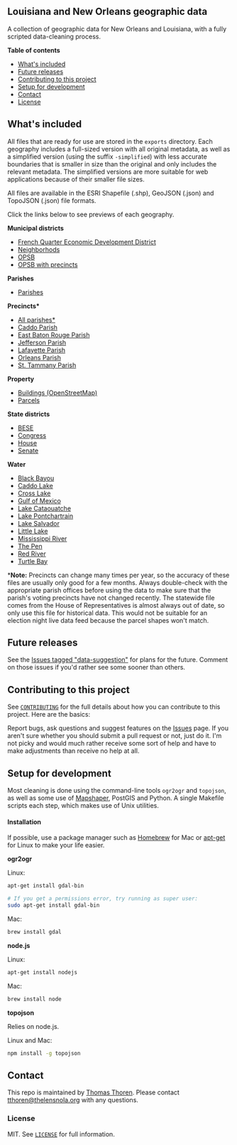 ## Louisiana and New Orleans geographic data

A collection of geographic data for New Orleans and Louisiana, with a fully scripted data-cleaning process.

__Table of contents__

* [What's included](#whats-included)
* [Future releases](#future-releases)
* [Contributing to this project](#contributing-to-this-project)
* [Setup for development](#setup-for-development)
* [Contact](#contact)
* [License](#license)

## What's included

All files that are ready for use are stored in the `exports` directory. Each geography includes a full-sized version with all original metadata, as well as a simplified version (using the suffix `-simplified`) with less accurate boundaries that is smaller in size than the original and only includes the relevant metadata. The simplified versions are more suitable for web applications because of their smaller file sizes.

All files are available in the ESRI Shapefile (.shp), GeoJSON (.json) and TopoJSON (.json) file formats.

Click the links below to see previews of each geography.

__Municipal districts__

* [French Quarter Economic Development District]
* [Neighborhods]
* [OPSB]
* [OPSB with precincts]

__Parishes__

* [Parishes]

__Precincts*__

* [All parishes*]
* [Caddo Parish]
* [East Baton Rouge Parish]
* [Jefferson Parish]
* [Lafayette Parish]
* [Orleans Parish]
* [St. Tammany Parish]

__Property__

* [Buildings (OpenStreetMap)]
* [Parcels]

__State districts__

* [BESE]
* [Congress]
* [House]
* [Senate]

__Water__

* [Black Bayou]
* [Caddo Lake]
* [Cross Lake]
* [Gulf of Mexico]
* [Lake Cataouatche]
* [Lake Pontchartrain]
* [Lake Salvador]
* [Little Lake]
* [Mississippi River]
* [The Pen]
* [Red River]
* [Turtle Bay]

*__Note:__ Precincts can change many times per year, so the accuracy of these files are usually only good for a few months. Always double-check with the appropriate parish offices before using the data to make sure that the parish's voting precincts have not changed recently. The statewide file comes from the House of Representatives is almost always out of date, so only use this file for historical data. This would not be suitable for an election night live data feed because the parcel shapes won't match.

## Future releases

See the [Issues tagged "data-suggestion"][Data suggestions issues] for plans for the future. Comment on those issues if you'd rather see some sooner than others.

## Contributing to this project

See [`CONTRIBUTING`](CONTRIBUTING) for the full details about how you can contribute to this project. Here are the basics:

Report bugs, ask questions and suggest features on the [Issues](https://github.com/TheLens/geographic-data/issues) page. If you aren't sure whether you should submit a pull request or not, just do it. I'm not picky and would much rather receive some sort of help and have to make adjustments than receive no help at all.

## Setup for development

Most cleaning is done using the command-line tools `ogr2ogr` and `topojson`, as well as some use of [Mapshaper], PostGIS and Python. A single Makefile scripts each step, which makes use of Unix utilities.

#### Installation

If possible, use a package manager such as [Homebrew](http://brew.sh/) for Mac or [apt-get](http://manpages.ubuntu.com/manpages/raring/man8/apt-get.8.html) for Linux to make your life easier.

__ogr2ogr__

Linux:

```bash
apt-get install gdal-bin

# If you get a permissions error, try running as super user:
sudo apt-get install gdal-bin
```

Mac:

```bash
brew install gdal
```

__node.js__

Linux:

```bash
apt-get install nodejs
```

Mac:

```bash
brew install node
```

__topojson__

Relies on node.js.

Linux and Mac:

```bash
npm install -g topojson
```

## Contact

This repo is maintained by [Thomas Thoren](https://github.com/ThomasThoren). Please contact tthoren@thelensnola.org with any questions.

### License

MIT. See [`LICENSE`](LICENSE) for full information.

[French Quarter Economic Development District]: exports/topojson/municipal-districts/orleans/economic/french-quarter-econ-dev-dist-simplified.json
[Neighborhods]: exports/topojson/municipal-districts/orleans/neighborhoods/new-orleans-simplified.json
[OPSB]: exports/topojson/municipal-districts/orleans/opsb/opsb-simplified.json
[OPSB with precincts]: exports/topojson/municipal-districts/orleans/opsb/opsb-precincts-simplified.json

[Parishes]: exports/topojson/parishes/parishes-simplified.json

[All parishes*]: exports/topojson/precincts/state/louisiana-simplified.json
[Caddo Parish]: exports/topojson/precincts/parish/caddo-simplified.json
[East Baton Rouge Parish]: exports/topojson/precincts/parish/east-baton-rouge-simplified.json
[Jefferson Parish]: exports/topojson/precincts/parish/jefferson-simplified.json
[Lafayette Parish]: exports/topojson/precincts/parish/lafayette-simplified.json
[Orleans Parish]: exports/topojson/precincts/parish/orleans-simplified.json
[St. Tammany Parish]: exports/topojson/precincts/parish/st-tammany-simplified.json

[Buildings (OpenStreetMap)]: exports/topojson/property/buildings/la-osm-fullsize.json
[Parcels]: exports/topojson/property/parcels/new-orleans-fullsize.json

[BESE]: exports/topojson/state-districts/bese/bese-simplified.json
[Congress]: exports/topojson/state-districts/congress/congress-simplified.json
[House]: exports/topojson/state-districts/legislature/house-simplified.json
[Senate]: exports/topojson/state-districts/legislature/senate-simplified.json

[Black Bayou]: exports/topojson/water/black-bayou-simplified.json
[Caddo Lake]: exports/topojson/water/caddo-lake-simplified.json
[Cross Lake]: exports/topojson/water/cross-lake-simplified.json
[Gulf of Mexico]: exports/topojson/water/gulf-of-mexico-simplified.json
[Lake Cataouatche]: exports/topojson/water/lake-cataouatche-simplified.json
[Lake Pontchartrain]: exports/topojson/water/lake-pontchartrain-simplified.json
[Lake Salvador]: exports/topojson/water/lake-salvador-simplified.json
[Little Lake]: exports/topojson/water/little-lake-simplified.json
[Mississippi River]: exports/topojson/water/mississippi-river-simplified.json
[The Pen]: exports/topojson/water/the-pen-simplified.json
[Red River]: exports/topojson/water/red-river-simplified.json
[Turtle Bay]: exports/topojson/water/turtle-bay-simplified.json

[Data suggestions issues]: https://github.com/TheLens/geographic-data/labels/data-suggestion
[Mapshaper]: https://github.com/mbloch/mapshaper
